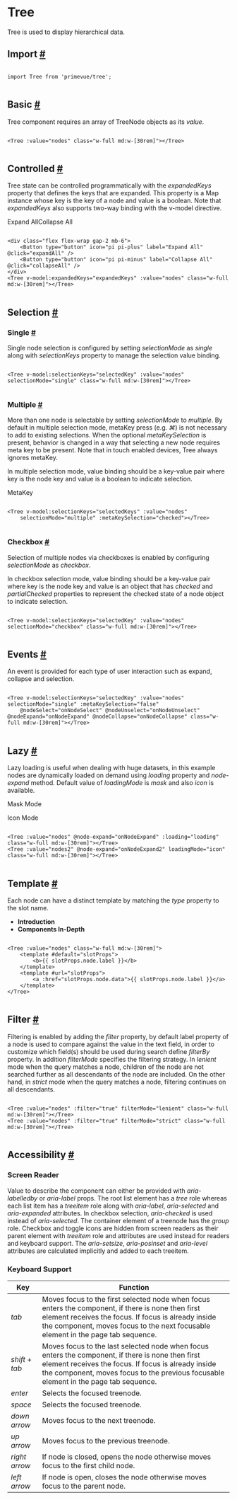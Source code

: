 # Tree

Tree is used to display hierarchical data.

## Import [#](https://primevue.org/tree/#import)

```

import Tree from 'primevue/tree';


```

## Basic [#](https://primevue.org/tree/#basic)

Tree component requires an array of TreeNode objects as its *value*.

```

<Tree :value="nodes" class="w-full md:w-[30rem]"></Tree>


```

## Controlled [#](https://primevue.org/tree/#controlled)

Tree state can be controlled programmatically with the *expandedKeys* property that defines the keys that are expanded. This property is a Map instance whose key is the key of a node and value is a boolean. Note that *expandedKeys* also supports two-way binding with the v-model directive.

Expand AllCollapse All

```

<div class="flex flex-wrap gap-2 mb-6">
    <Button type="button" icon="pi pi-plus" label="Expand All" @click="expandAll" />
    <Button type="button" icon="pi pi-minus" label="Collapse All" @click="collapseAll" />
</div>
<Tree v-model:expandedKeys="expandedKeys" :value="nodes" class="w-full md:w-[30rem]"></Tree>


```

## Selection [#](https://primevue.org/tree/#selection)

### Single [#](https://primevue.org/tree/#single)

Single node selection is configured by setting *selectionMode* as *single* along with *selectionKeys* property to manage the selection value binding.

```

<Tree v-model:selectionKeys="selectedKey" :value="nodes" selectionMode="single" class="w-full md:w-[30rem]"></Tree>


```

### Multiple [#](https://primevue.org/tree/#multiple)

More than one node is selectable by setting *selectionMode* to *multiple*. By default in multiple selection mode, metaKey press (e.g. *⌘*) is not necessary to add to existing selections. When the optional *metaKeySelection* is present, behavior is changed in a way that selecting a new node requires meta key to be present. Note that in touch enabled devices, Tree always ignores metaKey.

In multiple selection mode, value binding should be a key-value pair where key is the node key and value is a boolean to indicate selection.

MetaKey

```

<Tree v-model:selectionKeys="selectedKeys" :value="nodes"
    selectionMode="multiple" :metaKeySelection="checked"></Tree>


```

### Checkbox [#](https://primevue.org/tree/#checkbox)

Selection of multiple nodes via checkboxes is enabled by configuring *selectionMode* as *checkbox*.

In checkbox selection mode, value binding should be a key-value pair where key is the node key and value is an object that has *checked* and *partialChecked* properties to represent the checked state of a node object to indicate selection.

```

<Tree v-model:selectionKeys="selectedKey" :value="nodes" selectionMode="checkbox" class="w-full md:w-[30rem]"></Tree>


```

## Events [#](https://primevue.org/tree/#events)

An event is provided for each type of user interaction such as expand, collapse and selection.

```

<Tree v-model:selectionKeys="selectedKey" :value="nodes" selectionMode="single" :metaKeySelection="false"
    @nodeSelect="onNodeSelect" @nodeUnselect="onNodeUnselect" @nodeExpand="onNodeExpand" @nodeCollapse="onNodeCollapse" class="w-full md:w-[30rem]"></Tree>


```

## Lazy [#](https://primevue.org/tree/#lazy)

Lazy loading is useful when dealing with huge datasets, in this example nodes are dynamically loaded on demand using *loading* property and *node-expand* method. Default value of *loadingMode* is *mask* and also *icon* is available.

Mask Mode

Icon Mode

```

<Tree :value="nodes" @node-expand="onNodeExpand" :loading="loading" class="w-full md:w-[30rem]"></Tree>
<Tree :value="nodes2" @node-expand="onNodeExpand2" loadingMode="icon" class="w-full md:w-[30rem]"></Tree>


```

## Template [#](https://primevue.org/tree/#template)

Each node can have a distinct template by matching the *type* property to the slot name.

* **Introduction**
* **Components In-Depth**

```

<Tree :value="nodes" class="w-full md:w-[30rem]">
    <template #default="slotProps">
        <b>{{ slotProps.node.label }}</b>
    </template>
    <template #url="slotProps">
        <a :href="slotProps.node.data">{{ slotProps.node.label }}</a>
    </template>
</Tree>


```

## Filter [#](https://primevue.org/tree/#filter)

Filtering is enabled by adding the *filter* property, by default label property of a node is used to compare against the value in the text field, in order to customize which field(s) should be used during search define *filterBy* property. In addition *filterMode* specifies the filtering strategy. In *lenient* mode when the query matches a node, children of the node are not searched further as all descendants of the node are included. On the other hand, in *strict* mode when the query matches a node, filtering continues on all descendants.

```

<Tree :value="nodes" :filter="true" filterMode="lenient" class="w-full md:w-[30rem]"></Tree>
<Tree :value="nodes" :filter="true" filterMode="strict" class="w-full md:w-[30rem]"></Tree>


```

## Accessibility [#](https://primevue.org/tree/#accessibility)

### Screen Reader

Value to describe the component can either be provided with *aria-labelledby* or *aria-label* props. The root list element has a *tree* role whereas each list item has a *treeitem* role along with *aria-label*, *aria-selected* and *aria-expanded* attributes. In checkbox selection, *aria-checked* is used instead of *aria-selected*. The container element of a treenode has the *group* role. Checkbox and toggle icons are hidden from screen readers as their parent element with *treeitem* role and attributes are used instead for readers and keyboard support. The *aria-setsize*, *aria-posinset* and *aria-level* attributes are calculated implicitly and added to each treeitem.

### Keyboard Support

| Key | Function |
| --- | --- |
| *tab* | Moves focus to the first selected node when focus enters the component, if there is none then first element receives the focus. If focus is already inside the component, moves focus to the next focusable element in the page tab sequence. |
| *shift* + *tab* | Moves focus to the last selected node when focus enters the component, if there is none then first element receives the focus. If focus is already inside the component, moves focus to the previous focusable element in the page tab sequence. |
| *enter* | Selects the focused treenode. |
| *space* | Selects the focused treenode. |
| *down arrow* | Moves focus to the next treenode. |
| *up arrow* | Moves focus to the previous treenode. |
| *right arrow* | If node is closed, opens the node otherwise moves focus to the first child node. |
| *left arrow* | If node is open, closes the node otherwise moves focus to the parent node. |